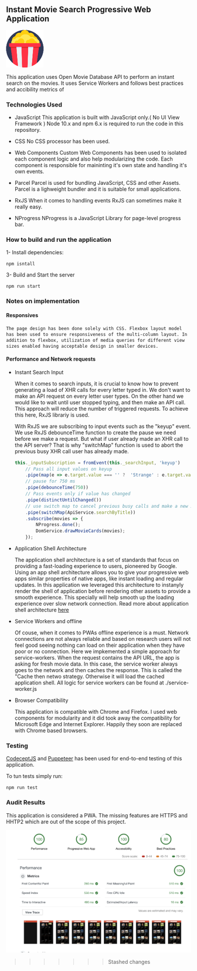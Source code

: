 ## Instant Movie Search Progressive Web Application
![alt text](./images/popcorn.png "Movie App")

This application uses Open Movie Database API to perform an instant search on the movies. It uses Service Workers and follows best practices and accibility metrics of


### Technologies Used

- JavaScript
    This application is built with JavaScript only.( No UI View Framework )
    Node 10.x and npm 6.x is required to run the code in this repository.

- CSS
    No CSS processor has been used.

- Web Components
    Custom Web Components has been used to isolated each component logic  and also help modularizing the code. Each component is responsible for maininting it's own state and handling it's own events.

- Parcel
    Parcel is used for bundling JavaScript, CSS and other Assets.
    Parcel is a lighweight bundler and it is suitable for small applications.

- RxJS
    When it comes to handling events RxJS can sometimes make it really easy.

- NProgress
    NProgress is a JavaScript Library for page-level progress bar.


### How to build and run the application

1- Install dependencies:

```
npm isntall
```

3- Build and Start the server

```
npm run start
```

### Notes on implementation

#### Responsives
    The page design has been done solely with CSS. Flexbox layout model has been used to ensure responsiveness of the multi-column layout. In addition to flexbox, utilization of media queries for different view sizes enabled having acceptable design in smaller devices.

#### Performance and Network requests

*  Instant Search Input

    When it comes to search inputs, it is crucial to know how to prevent generating a load of XHR calls for every letter typed in. We don't want to make an API request on every letter user types. On the other hand we would like to wait until user stopped typing, and then make an API call. This approach will reduce the number of triggered requests. To achieve this here, RxJS librariy is used.

    With RxJS we are subscribing to input events such as the "keyup" event. We use RxJS debounceTime function to create the pause we need before we make a request. But what if user already made an XHR call to the API server? That is why "switchMap" function is used to abort the previous busy XHR call user has already made.

    ``` javascript
    this._inputSubscription = fromEvent(this._searchInput, 'keyup')
        // Pass all input values on keyup
        .pipe(map(e => e.target.value === '' ?  'Strange' : e.target.value))
        // pause for 750 ms
        .pipe(debounceTime(750))
        // Pass events only if value has changed
        .pipe(distinctUntilChanged())
        // use switch map to cancel previous busy calls and make a new XHR call
        .pipe(switchMap(ApiService.searchByTitle))
        .subscribe(movies => {
            NProgress.done();
            DomService.drawMovieCards(movies);
        });
    ```

* Application Shell Architecture

    The application shell architecture is a set of standards that focus on providing a fast-loading experience to users, pioneered by Google. Using an app shell architecture allows you to give your progressive web apps similar properties of native apps, like instant loading and regular updates.
    In this application we leveraged this architecture to instanyly render the shell of application before rendering other assets to provide a smooth experience. This specially will help smooth up the loading experience over slow network connection.
    Read more about application shell architecture [here](https://developers.google.com/web/fundamentals/architecture/app-shell)

* Service Workers and offline

    Of couse, when it comes to PWAs offline experience is a must. Network connections are not always reliable and based on research users will not feel good seeing nothing can load on their application when they have poor or no connection. Here we impkemented a simple approach for service-workers.
    When the request contains the API URL, the app is asking for fresh movie data. In this case, the service worker always goes to the network and then caches the response. This is called the "Cache then netwo strategy. Otherwise it will load the cached application shell.
    All logic for service workers can be found at ./service-worker.js

* Browser Compatibility

    This application is compatible with Chrome and Firefox.
    I used web components for modularity and it did took away the compatibility for Microsoft Edge and Internet Explorer. Happily they soon are replaced with Chrome based browsers.


### Testing

[CodeceptJS](https://codecept.io/) and [Puppeteer](https://github.com/GoogleChrome/puppeteer) has been used for end-to-end testing of this application.

To tun tests simply run:

```
npm run test
```

### Audit Results
This application is considered a PWA. The missing features are HTTPS and HHTP2 which are out of the scope of this project.

![Audits](./images/audit.png "audits")
>>>>>>> Stashed changes
